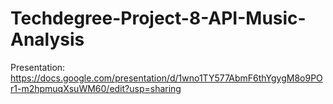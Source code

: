 # Techdegree-Project-8-API-Music-Analysis

Presentation: 
https://docs.google.com/presentation/d/1wno1TY577AbmF6thYgygM8o9POr1-m2hpmuqXsuWM60/edit?usp=sharing
